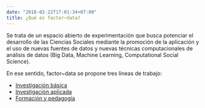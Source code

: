 ```yaml
---
date: "2018-02-22T17:01:34+07:00"
title: ¿Qué es factor~data?
---
```


Se trata de un espacio abierto de experimentación que busca potenciar el desarrollo de las Ciencias Sociales mediante la promoción de la aplicación y el uso de nuevas fuentes de datos y nuevas técnicas computacionales de análisis de datos (Big Data, Machine Learning, Computational Social Science). 

En ese sentido, factor~data se propone tres líneas de trabajo:

- [Investigación básica](https://factor-data.netlify.app/projects/inv_basica/)
- [Investigación aplicada](https://factor-data.netlify.app/projects/inv_aplicada/)
- [Formación y pedagogía](https://factor-data.netlify.app/projects/pedagogia/)
